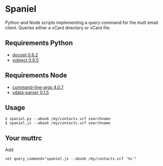 # Spaniel

Python and Node scripts implementing a query command for the mutt email client.
Queries either a vCard directory or vCard file.


## Requirements Python

* [docopt 0.6.2](https://pypi.python.org/pypi/docopt)
* [vobject 0.9.5](https://pypi.python.org/pypi/vobject)

## Requirements Node

* [command-line-args 4.0.7](https://www.npmjs.com/package/command-line-args)
* [vdata-parser 0.1.5](https://www.npmjs.com/package/vdata-parser)

## Usage

    $ spaniel.py --abook /my/contacts.vcf searchname
    $ spaniel.js --abook /my/contacts.vcf searchname

## Your muttrc

Add

    set query_command="spaniel.js --abook /my/contacts.vcf '%s'"
